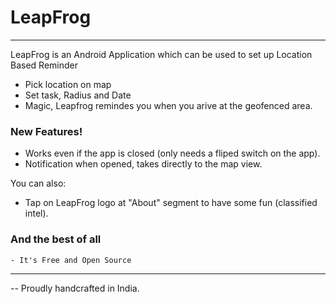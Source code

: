 # LeapFrog
[logo]: https://github.com/theflyingmachine/LeapFrog/blob/master/app/src/main/res/mipmap-xxxhdpi/ic_launcher.png "LeapFrog"
-----------------------------------------



LeapFrog is an Android Application which can be used to set up Location Based Reminder

  - Pick location on map
  - Set task, Radius and Date
  - Magic, Leapfrog remindes you when you arive at the geofenced area.

### New Features!

  - Works even if the app is closed (only needs a fliped switch on the app).
  - Notification when opened, takes directly to the map view.


You can also:
  - Tap on LeapFrog logo at "About" segment to have some fun (classified intel).

### And the best of all

    - It's Free and Open Source
    
    
    
----------------------------------------
 -- Proudly handcrafted in India.


